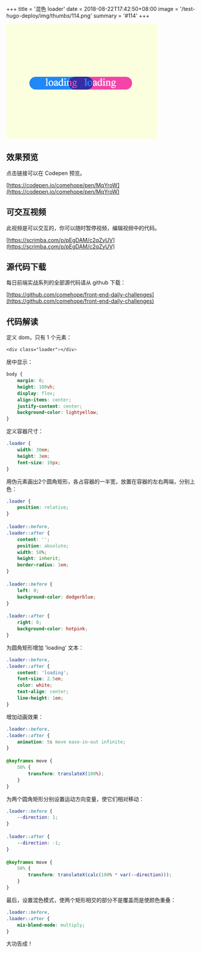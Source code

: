 +++
title = '混色 loader'
date = 2018-08-22T17:42:50+08:00
image = '/test-hugo-deploy/img/thumbs/114.png'
summary = '#114'
+++

![](./work.gif)

## 效果预览

点击链接可以在 Codepen 预览。

[https://codepen.io/comehope/pen/MqYroW](https://codepen.io/comehope/pen/MqYroW)

## 可交互视频

此视频是可以交互的，你可以随时暂停视频，编辑视频中的代码。

[https://scrimba.com/p/pEgDAM/c2qZyUV](https://scrimba.com/p/pEgDAM/c2qZyUV)

## 源代码下载

每日前端实战系列的全部源代码请从 github 下载：

[https://github.com/comehope/front-end-daily-challenges](https://github.com/comehope/front-end-daily-challenges)

## 代码解读

定义 dom，只有 1 个元素：
```css
<div class="loader"></div>
```

居中显示：
```css
body {
    margin: 0;
    height: 100vh;
    display: flex;
    align-items: center;
    justify-content: center;
    background-color: lightyellow;
}
```

定义容器尺寸：
```css
.loader {
    width: 30em;
    height: 3em;
    font-size: 10px;
}
```

用伪元素画出2个圆角矩形，各占容器的一半宽，放置在容器的左右两端，分别上色：
```css
.loader {
    position: relative;
}

.loader::before,
.loader::after {
    content: '';
    position: absolute;
    width: 50%;
    height: inherit;
    border-radius: 1em;
}

.loader::before {
    left: 0;
    background-color: dodgerblue;
}

.loader::after {
    right: 0;
    background-color: hotpink;
}
```

为圆角矩形增加 'loading' 文本：
```css
.loader::before,
.loader::after {
    content: 'loading';
    font-size: 2.5em;
    color: white;
    text-align: center;
    line-height: 1em;
}
```

增加动画效果：
```css
.loader::before,
.loader::after {
    animation: 5s move ease-in-out infinite;
}

@keyframes move {
    50% {
        transform: translateX(100%);
    }
}
```

为两个圆角矩形分别设置运动方向变量，使它们相对移动：
```css
.loader::before {
    --direction: 1;
}

.loader::after {
    --direction: -1;
}

@keyframes move {
    50% {
        transform: translateX(calc(100% * var(--direction)));
    }
}
```

最后，设置混色模式，使两个矩形相交的部分不是覆盖而是使颜色重叠：
```css
.loader::before,
.loader::after {
    mix-blend-mode: multiply;
}
```

大功告成！
